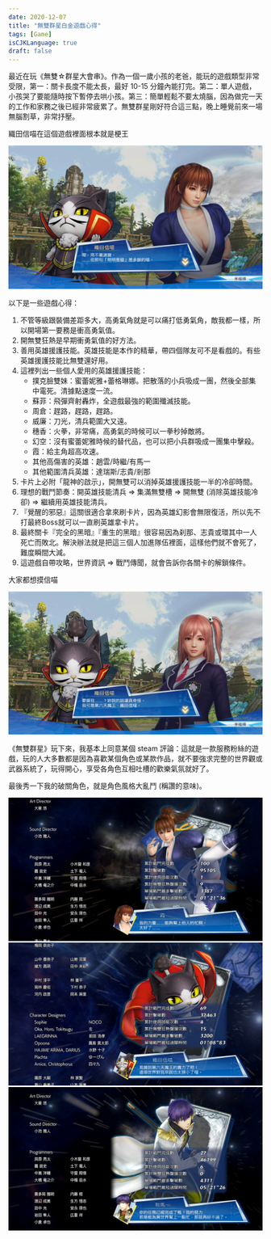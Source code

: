 ```yaml
---
date: 2020-12-07
title: "無雙群星白金遊戲心得"
tags: [Game]
isCJKLanguage: true
draft: false
---
```


最近在玩《無雙☆群星大會串》。作為一個一歲小孩的老爸，能玩的遊戲類型非常受限，第一：關卡長度不能太長，最好 10-15 分鐘內能打完。第二：單人遊戲，小孩哭了要能隨時按下暫停去哄小孩。第三：簡單輕鬆不要太燒腦，因為做完一天的工作和家務之後已經非常疲累了。無雙群星剛好符合這三點，晚上睡覺前來一場無腦割草，非常抒壓。

織田信喵在這個遊戲裡面根本就是梗王

![Oda-Kasumi](img/allstar-cat.jpg)

以下是一些遊戲心得：

1. 不管等級跟裝備差距多大，高勇氣角就是可以痛打低勇氣角，敵我都一樣，所以開場第一要務是衝高勇氣值。
2. 開無雙狂熱是早期衝勇氣值的好方法。
3. 善用英雄援護技能。英雄技能是本作的精華，帶四個隊友可不是看戲的。有些英雄援護技能比無雙還好用。
4. 這裡列出一些個人愛用的英雄援護技能：
    - 撲克臉雙妹：蜜蕾妮雅+蕾格琳娜。把散落的小兵吸成一團，然後全部集中電死。清據點速度一流。
    - 蘇菲：飛彈齊射轟炸，全遊戲最強的範圍殲滅技能。
    - 周倉：趕路，趕路，趕路。
    - 威廉：刀光，清兵範圍大又遠。
    - 穗香：火拳，非常痛，高勇氣的時候可以一拳秒掉敵將。
    - 幻空：沒有蜜蕾妮雅時候的替代品，也可以把小兵群吸成一團集中擊殺。
    - 霞：給主角超高攻速。
    - 其他高傷害的英雄：趙雲/時繼/有馬一
    - 其他範圍清兵英雄：達瑞斯/志貴/剎那
5. 卡片上必附「龍神的啟示」，開無雙可以消掉英雄援護技能一半的冷卻時間。
6. 理想的戰鬥節奏：開英雄技能清兵 => 集滿無雙槽 => 開無雙 (消除英雄技能冷卻) => 繼續用英雄技能清兵。
7. 『覺醒的邪惡』這關很適合拿來刷卡片，因為英雄幻影會無限復活，所以先不打最終Boss就可以一直刷英雄拿卡片。
8. 最終關卡『完全的黑暗』『重生的黑暗』很容易因為刹那、志貴或環其中一人死亡而敗北。解決辦法就是把這三個人加進隊伍裡面，這樣他們就不會死了，難度瞬間大減。
9. 這遊戲自帶攻略，世界資訊 => 戰鬥傳聞，就會告訴你各關卡的解鎖條件。

大家都想摸信喵

![Oda-Honoka](img/allstar-honoka.jpg)

<!--
拿白金最困難的成就應該是「True Devotee 完成所有的故事・英雄・戲劇性戰鬥」。鑑賞室的動畫列表可以檢查哪些序章跟英雄招募關卡還沒打。像我一開始趙雲開場，周倉跟呂布自動變成隊友，所以我從來沒有打過這兩個人的英雄招募關卡。主線劇情部份，志貴線有三個關卡會走向同一個志貴稱王的結局，剎那線有兩個關卡導向稱王結局，環線也有兩個關卡導向稱王結局，這個就很煩，很難追蹤哪些關卡沒打過。夜見線有兩個「追蹤夜見」。
-->

《無雙群星》玩下來，我基本上同意某個 steam 評論：這就是一款服務粉絲的遊戲，玩的人大多數都是因為喜歡某個角色或某款作品，就不要強求完整的世界觀或武器系統了，玩得開心，享受各角色互相吐槽的歡樂氣氛就好了。

最後秀一下我的破關角色，就是角色風格大亂鬥 (稱讚的意味)。

![End-Kasumi](img/allstar-kasumi.jpg)
![End-Oda](img/allstar-oda.jpg)
![End-Hajime](img/allstar-hajime.jpg)




